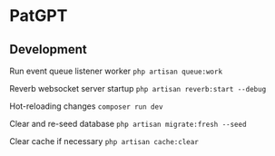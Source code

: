 # PatGPT

## Development

Run event queue listener worker
`php artisan queue:work`

Reverb websocket server startup
`php artisan reverb:start --debug`

Hot-reloading changes
`composer run dev`

Clear and re-seed database
`php artisan migrate:fresh --seed`

Clear cache if necessary
`php artisan cache:clear`